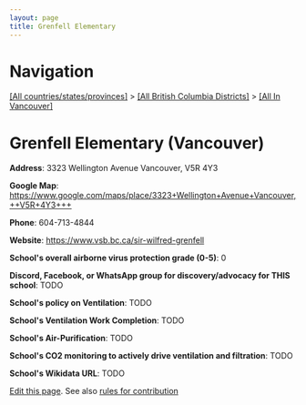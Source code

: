 ```yaml
---
layout: page
title: Grenfell Elementary
---
```

# Navigation

[[All countries/states/provinces]](../../..) > [[All British Columbia Districts]](../..) > [[All In Vancouver]](..)

# Grenfell Elementary (Vancouver)

**Address**: 3323 Wellington Avenue Vancouver,  V5R 4Y3

**Google Map**: <https://www.google.com/maps/place/3323+Wellington+Avenue+Vancouver,++V5R+4Y3+++>

**Phone**: 604-713-4844

**Website**: <https://www.vsb.bc.ca/sir-wilfred-grenfell>

**School's overall airborne virus protection grade (0-5)**: 0

**Discord, Facebook, or WhatsApp group for discovery/advocacy for THIS school**: TODO

**School's policy on Ventilation**: TODO

**School's Ventilation Work Completion**: TODO

**School's Air-Purification**: TODO

**School's CO2 monitoring to actively drive ventilation and filtration**: TODO

**School's Wikidata URL**: TODO


[Edit this page](https://github.com/ventilate-schools/BC/edit/main/./Vancouver/Grenfell_Elementary.md). See also [rules for contribution](../../../contribution-rules/)
